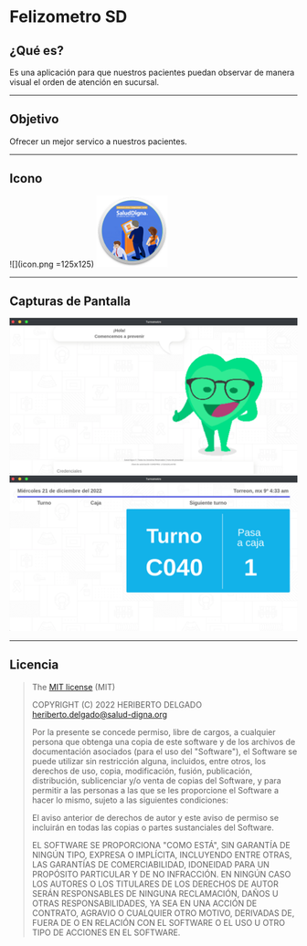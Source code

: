 # Felizometro SD

## ¿Qué es?
Es una aplicación para que nuestros pacientes puedan observar de manera visual el orden de atención en sucursal.

<hr>

## Objetivo
Ofrecer un mejor servico a nuestros pacientes.

<hr>

## Icono

![](icon.png =125x125)
<img src="icon.png" width="125">

<hr>

## Capturas de Pantalla

![](captura01.png)
![](captura02.png)

<hr>

## Licencia

>The [MIT license](https://opensource.org/licenses/MIT) (MIT)
>
>COPYRIGHT (C) 2022 HERIBERTO DELGADO <heriberto.delgado@salud-digna.org>
>
>Por la presente se concede permiso, libre de cargos, a cualquier persona que obtenga una copia de este software y de los archivos de documentación asociados (para el uso del "Software"), el Software se puede utilizar sin restricción alguna, incluidos, entre otros, los derechos de uso, copia, modificación, fusión, publicación, distribución, sublicenciar y/o venta de copias del Software, y para permitir a las personas a las que se les proporcione el Software a hacer lo mismo, sujeto a las siguientes condiciones:
>
>El aviso anterior de derechos de autor y este aviso de permiso se incluirán en todas las copias o partes sustanciales del Software.
>
>EL SOFTWARE SE PROPORCIONA "COMO ESTÁ", SIN GARANTÍA DE NINGÚN TIPO, EXPRESA O IMPLÍCITA, INCLUYENDO ENTRE OTRAS, LAS GARANTÍAS DE COMERCIABILIDAD, IDONEIDAD PARA UN PROPÓSITO PARTICULAR Y DE NO INFRACCIÓN. EN NINGÚN CASO LOS AUTORES O LOS TITULARES DE LOS DERECHOS DE AUTOR SERÁN RESPONSABLES DE NINGUNA RECLAMACIÓN, DAÑOS U OTRAS RESPONSABILIDADES, YA SEA EN UNA ACCIÓN DE CONTRATO, AGRAVIO O CUALQUIER OTRO MOTIVO, DERIVADAS DE, FUERA DE O EN RELACIÓN CON EL SOFTWARE O EL USO U OTRO TIPO DE ACCIONES EN EL SOFTWARE.

